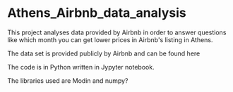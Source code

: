 # Athens_Airbnb_data_analysis
This project analyses data provided by Airbnb in order to answer questions like which month you can get lower prices in Airbnb's listing in Athens.

The data set is provided publicly by Airbnb and can be found here

The code is in Python written in Jypyter notebook.

The libraries used are Modin and numpy?
